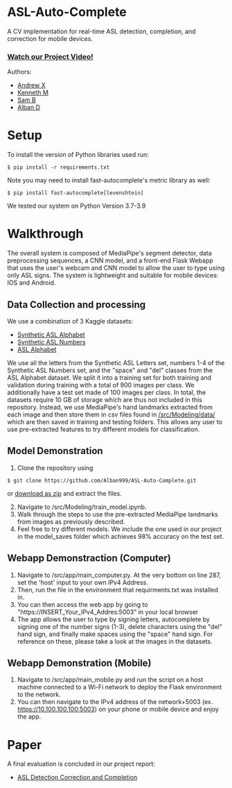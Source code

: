 # ASL-Auto-Complete
A CV implementation for real-time ASL detection, completion, and correction for mobile devices.

### [Watch our Project Video!](https://youtu.be/4rL-yoksNag)

Authors:
- [Andrew X](https://github.com/Qulxis)
- [Kenneth M](https://github.com/Kennethm-spec)
- [Sam B](https://github.com/sdb2174)
- [Alban D](https://github.com/alban999)
# Setup
To install the version of Python libraries used run:
```
$ pip install -r requirements.txt
```
Note you may need to install fast-autocomplete's metric library as well:
```
$ pip install fast-autocomplete[levenshtein]
```
We tested our system on Python Version 3.7-3.9

# Walkthrough
The overall system is composed of MediaPipe's segment detector, data preprocessing sequences, a CNN model, and a front-end Flask Webapp that uses the user's webcam and CNN model to allow the user to type using only ASL signs.
The system is lightweight and suitable for mobile devices: IOS and Android. 

## Data Collection and processing
We use a combination of 3 Kaggle datasets:
- [Synthetic ASL Alphabet](https://www.kaggle.com/datasets/lexset/synthetic-asl-alphabet)
- [Synthetic ASL Numbers](https://www.kaggle.com/datasets/lexset/synthetic-asl-numbers)
- [ASL Alphabet](https://www.kaggle.com/datasets/grassknoted/asl-alphabet)

We use all the letters from the Synthetic ASL Letters set, numbers 1-4 of the Synthetic ASL Numbers set, and the "space" and "del" classes from the ASL Alphabet dataset. We split it into a training set for both training and validation during training with a total of 900 images per class. We additionally have a test set made of 100 images per class. In total, the datasets require 10 GB of storage which are thus not included in this repository. Instead, we use MediaPipe's hand landmarks extracted from each image and then store them in csv files found in [/src/Modeling/data/](https://github.com/Kennethm-spec/ASL-Auto-Complete/tree/main/src/Modeling/data) which are then saved in training and testing folders. This allows any user to use pre-extracted features to try different models for classification.


## Model Demonstration
1. Clone the repository using 
```
$ git clone https://github.com/Alban999/ASL-Auto-Complete.git
```
 or [download as zip](https://github.com/Kennethm-spec/ASL-Auto-Complete/archive/refs/heads/main.zip) and extract the files.

2. Navigate to /src/Modeling/train_model.ipynb.
3. Walk through the steps to use the pre-extracted MediaPipe landmarks from images as previously described.
4. Feel free to try different models. We include the one used in our project in the model_saves folder which achieves 98% accuracy on the test set.

## Webapp Demonstraction (Computer)

1. Navigate to /src/app/main_computer.py. At the very bottom on line 287, set the 'host' input to your own IPv4 Address. 
2. Then, run the file in the environment that requirments.txt was installed in. 
3. You can then access the web app by going to "https://INSERT_Your_IPv4_Addres:5003" in your local browser
4. The app allows the user to type by signing letters, autocomplete by signing one of the number signs (1-3), delete characters using the "del" hand sign, and finally make spaces using the "space" hand sign. For reference on these, please take a look at the images in the datasets.

## Webapp Demonstration (Mobile)
1. Navigate to /src/app/main_mobile.py and run the script on a host machine connected to a Wi-Fi network to deploy the Flask environment to the network. 
2. You can then navigate to the IPv4 address of the network+5003 (ex. https://10.100.100.100:5003) on your phone or mobile device and enjoy the app.


# Paper
A final evaluation is concluded in our project report:

* [ASL Detection Correction and Completion](ADL_Final_Project.pdf)
